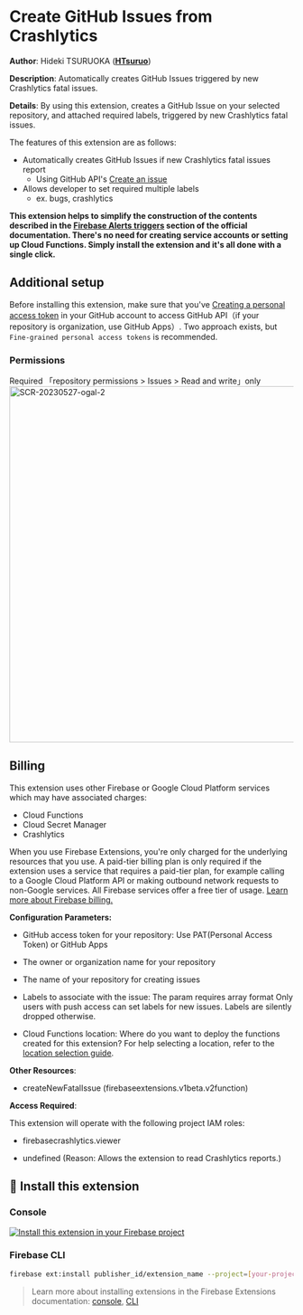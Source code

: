 # Create GitHub Issues from Crashlytics

**Author**: Hideki TSURUOKA (**[HTsuruo](https://github.com/HTsuruo)**)

**Description**: Automatically creates GitHub Issues triggered by new Crashlytics fatal issues.

**Details**: By using this extension, creates a GitHub Issue on your selected repository, and attached required labels, triggered by new Crashlytics fatal issues.

The features of this extension are as follows:

- Automatically creates GitHub Issues if new Crashlytics fatal issues report
  - Using GitHub API's [Create an issue](https://docs.github.com/ja/rest/issues/issues?apiVersion=2022-11-28#create-an-issue)
- Allows developer to set required multiple labels
  - ex. bugs, crashlytics

**This extension helps to simplify the construction of the contents described in the [Firebase Alerts triggers](https://firebase.google.com/docs/functions/alert-events#handle-crashlytics-alerts) section of the official documentation. There's no need for creating service accounts or setting up Cloud Functions. Simply install the extension and it's all done with a single click.**

## Additional setup

Before installing this extension, make sure that you've [Creating a personal access token](https://docs.github.com/en/authentication/keeping-your-account-and-data-secure/creating-a-personal-access-token) in your GitHub account to access GitHub API（if your repository is organization, use GitHub Apps）. Two approach exists, but `Fine-grained personal access tokens` is recommended.

### Permissions

Required 「repository permissions > Issues > Read and write」only
<img width="630" alt="SCR-20230527-ogal-2" src="https://github.com/HTsuruo/firebase-extensions/assets/12729025/719bcfd8-12c7-4336-adde-924738553592">

## Billing

This extension uses other Firebase or Google Cloud Platform services which may have associated charges:

<!-- List all products the extension interacts with -->
- Cloud Functions
- Cloud Secret Manager
- Crashlytics

When you use Firebase Extensions, you're only charged for the underlying resources that you use. A paid-tier billing plan is only required if the extension uses a service that requires a paid-tier plan, for example calling to a Google Cloud Platform API or making outbound network requests to non-Google services. All Firebase services offer a free tier of usage. [Learn more about Firebase billing.](https://firebase.google.com/pricing)

**Configuration Parameters:**

- GitHub access token for your repository: Use PAT(Personal Access Token) or GitHub Apps

- The owner or organization name for your repository

- The name of your repository for creating issues

- Labels to associate with the issue: The param requires array format Only users with push access can set labels for new issues. Labels are silently dropped otherwise.

- Cloud Functions location: Where do you want to deploy the functions created for this extension? For help selecting a location, refer to the [location selection guide](https://firebase.google.com/docs/functions/locations).

**Other Resources**:

- createNewFatalIssue (firebaseextensions.v1beta.v2function)

**Access Required**:

This extension will operate with the following project IAM roles:

- firebasecrashlytics.viewer

- undefined (Reason: Allows the extension to read Crashlytics reports.)

## 🧩 Install this extension

### Console

[![Install this extension in your Firebase project](https://www.gstatic.com/mobilesdk/210513_mobilesdk/install-extension.png "Install this extension in your Firebase project")][install-link]

[install-link]: https://console.firebase.google.com/project/_/extensions/install?ref=publisher_id/extension_name

### Firebase CLI

```bash
firebase ext:install publisher_id/extension_name --project=[your-project-id]
```

> Learn more about installing extensions in the Firebase Extensions documentation:
> [console](https://firebase.google.com/docs/extensions/install-extensions?platform=console),
> [CLI](https://firebase.google.com/docs/extensions/install-extensions?platform=cli)

